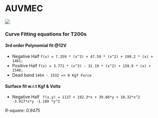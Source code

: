 # AUVMEC
![](https://www.ardusub.com/images/vectored-frame.png)

### Curve Fitting equations for T200s

#### 3rd order Polynomial fit @12V
* Negative Half
`f(x) = 7.359 * (x^3) + 47.59 * (x^2) + 199.2 * (x) + 1461;`
* Positive Half
`f(x) = 3.771 * (x^3) - 31.19 * (x^2) + 159.9 * (x) + 1540;`
* Dead band
`1464 - 1532 => 0 Kgf Force`

#### Surface fit w.r.t Kgf & Volts
* Negative Half
`  f(x,y) = 1137 + 192.3*x + 39.66*y + 10.32*x^2  -3.917*x*y -1.189 *y^2 `

*R-square: 0.9475*
